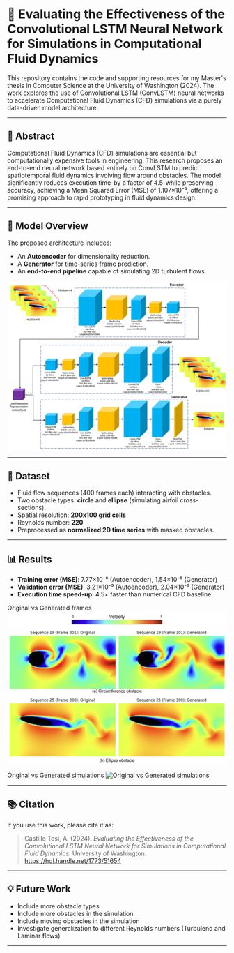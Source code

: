 # 📘 Evaluating the Effectiveness of the Convolutional LSTM Neural Network for Simulations in Computational Fluid Dynamics

This repository contains the code and supporting resources for my Master's thesis in Computer Science at the University of Washington (2024). The work explores the use of Convolutional LSTM (ConvLSTM) neural networks to accelerate Computational Fluid Dynamics (CFD) simulations via a purely data-driven model architecture.

---

## 📌 Abstract

Computational Fluid Dynamics (CFD) simulations are essential but computationally expensive tools in engineering. This research proposes an end-to-end neural network based entirely on ConvLSTM to predict spatiotemporal fluid dynamics involving flow around obstacles. The model significantly reduces execution time-by a factor of 4.5-while preserving accuracy, achieving a Mean Squared Error (MSE) of 1.107×10⁻⁵, offering a promising approach to rapid prototyping in fluid dynamics design.

---

## 🧠 Model Overview

The proposed architecture includes:
- An **Autoencoder** for dimensionality reduction.
- A **Generator** for time-series frame prediction.
- An **end-to-end pipeline** capable of simulating 2D turbulent flows.

![Model Architecture](figures/architecture_detail.png)

---

## 🧪 Dataset

- Fluid flow sequences (400 frames each) interacting with obstacles.
- Two obstacle types: **circle** and **ellipse** (simulating airfoil cross-sections).
- Spatial resolution: **200x100 grid cells**
- Reynolds number: **220**
- Preprocessed as **normalized 2D time series** with masked obstacles.

---

## 📊 Results

- **Training error (MSE)**: 7.77×10⁻⁶ (Autoencoder), 1.54×10⁻⁵ (Generator)
- **Validation error (MSE)**: 3.21×10⁻⁵ (Autoencoder), 2.04×10⁻⁵ (Generator)
- **Execution time speed-up**: 4.5× faster than numerical CFD baseline


Original vs Generated frames
![Original vs Generated frames](figures/original_vs_generated_frames.png)

Original vs Generated simulations
![Original vs Generated simulations](figures/sequence_25.gif)

---

## 📚 Citation

If you use this work, please cite it as:

> Castillo Tosi, A. (2024). *Evaluating the Effectiveness of the Convolutional LSTM Neural Network for Simulations in Computational Fluid Dynamics*. University of Washington. https://hdl.handle.net/1773/51654

---

## 💡 Future Work

- Include more obstacle types
- Include more obstacles in the simulation
- Include moving obstacles in the simulation
- Investigate generalization to different Reynolds numbers (Turbulend and Laminar flows)

---
